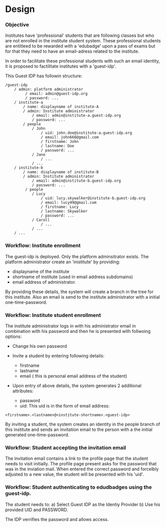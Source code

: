 # Design

### Objective

Institutes have 'professional' students that are following classes but who are not enrolled in the institute student system. These professional students are entitleed to be rewarded with a 'edubadge' upon a pass of exams but for that they need to have an email-adress related to the institute.

In order to facilitate these professional students with such an email identity, it is proposed to factilitate institutes with a 'guest-idp'.

This Guest IDP has followin structure:

```
/guest-idp
    / admin: platform administrator
         / email: admin@guest-idp.org
         / password: ...
    / institute-a
        / name: displayname of institute-A
        / admin: Institute administrator
            / email: admin@institute-a.guest-idp.org
            / password: ...
        / people
            / John
                / uid: john.doe@institute-a.guest-idp.org
                / email: john666@gmail.com
                / firstname: John
                / lastname: Doe
                / password: ...
            / Jane
                / ...
            / ...
    / institute-b
        / name: displayname of institute-B
        / admin: Institute administrator
            / email: admin@institute-b.guest-idp.org
            / password: ...
         / people
            / Lucy
                / uid: lucy.skywalker@institute-b.guest-idp.org
                / email: lucy49@gmail.com
                / firstname: Lucy
                / lastname: Skywalker
                / password: ...
            / Caroll
                / ...
            / ...    
    / ...
```

### Workflow: Institute enrollment

The guest-idp is deployed. Only the platform adminsitrator exists.
The platform administrator create an 'inistitute' by providing:
* displayname of the institute
* shortname of institute (used in email address subdomains)
* email address of administrator.

By providing these details, the system will create a branch in the tree for this institute. Also an email is send to the institute administrator with a initial one-time-password.

### Workflow: Institute student enrollment

The institute administrator logs in with his administrator email in combination with his password and then he is presented with follwoing options:
* Change his own password
* Invite a student by entering following details:
  * firstname
  * lastname
  * email ( this is personal email address of the student)
  
* Upon entry of above details, the system generates 2 additional attributes:
  * password
  * uid: This uid is in the form of email address: 
  
```
<firstname>.<lastname>@<institute-shortname>.<guest-idp>
```

By inviting a student, the system creates an identity in the people branch of this institute and sends an invitation email to the person with a the initial generated one-time-password.

### Workflow: Student accepting the invitation email

The invitation email contains a link to the profile page that the student needs to visit initially.
The profile page present asks for the password that was in the inviation mail.
When entered the correct password and forcelbly adjusted to a new value, the student will be presented with his 'uid'.


### Workflow: Student authenticating to edudbadges using the guest-idp.

The student needs to:
a) Select Guest IDP as the Identiy Provider
b) Use his provided UID and PASSWORD.

The IDP verrifies the password and allows access.